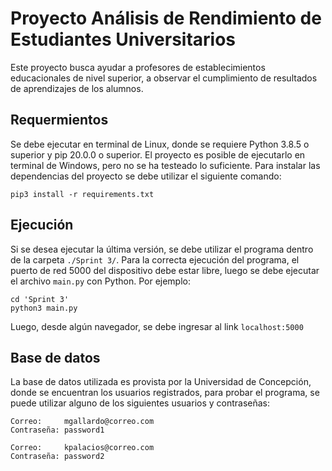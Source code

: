 # Proyecto Análisis de Rendimiento de Estudiantes Universitarios

Este proyecto busca ayudar a profesores de establecimientos educacionales de nivel superior, a observar el cumplimiento de resultados de aprendizajes de los alumnos. 

## Requermientos

Se debe ejecutar en terminal de Linux, donde se requiere Python 3.8.5 o superior y pip 20.0.0 o superior. El proyecto es posible de ejecutarlo en terminal de Windows, pero no se ha testeado lo suficiente. Para instalar las dependencias del proyecto se debe utilizar el siguiente comando:

```
pip3 install -r requirements.txt
```

## Ejecución

Si se desea ejecutar la última versión, se debe utilizar el programa dentro de la carpeta `./Sprint 3/`. Para la correcta ejecución del programa, el puerto de red 5000 del dispositivo debe estar libre, luego se debe ejecutar el archivo `main.py` con Python. Por ejemplo:

```
cd 'Sprint 3'
python3 main.py
```

Luego, desde algún navegador, se debe ingresar al link `localhost:5000`

## Base de datos

La base de datos utilizada es provista por la Universidad de Concepción, donde se encuentran los usuarios registrados, para probar el programa, se puede utilizar alguno de los siguientes usuarios y contraseñas:

```
Correo:     mgallardo@correo.com
Contraseña: password1
```

```
Correo:     kpalacios@correo.com
Contraseña: password2
```
